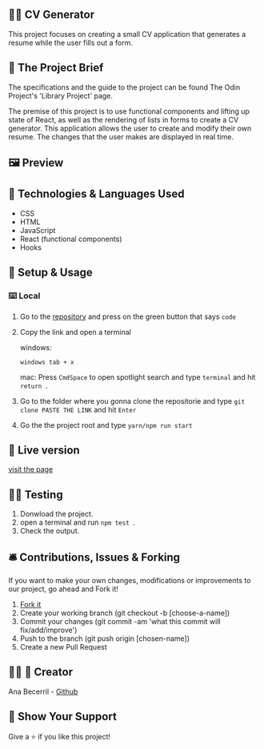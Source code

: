 ## 📃🧾 CV Generator

This project focuses on creating a small CV application that generates a resume while the user fills out a form.

## 🧮 The Project Brief

The specifications and the guide to the project can be found The Odin Project's 'Library Project' page.

The premise of this project is to use functional components and lifting up state of React, as well as the rendering of lists in forms
to create a CV generator. This application allows the user to create and modify their own resume. The changes that the user makes are displayed in real time.

## 🖼️ Preview

## 🧬 Technologies & Languages Used
- CSS
- HTML
- JavaScript
- React (functional components)
- Hooks

## 🔰 Setup & Usage

### ⌨️ Local 

1. Go to the [repository](https://github.com/Ana-Becerril/cvgenerator) and press on the green button that says ```code```
2. Copy the link and open a terminal 

    windows:

    ```windows tab + x ```

    mac: Press ```CmdSpace``` to open spotlight search and type ```terminal``` and hit ```return ```.


3. Go to the folder where you gonna clone the repositorie and type ```git clone PASTE THE LINK``` and hit ```Enter ```

4. Go the the project root and type ``` yarn/npm run start ```

## 🚀 Live version
[visit the page](https://cvgenerator3000.netlify.app/)


## 🧫🔬 Testing

1. Donwload the project.
2. open a terminal and run ```npm test ```.
3. Check the output.
## 🛎️ Contributions, Issues & Forking

If you want to make your own changes, modifications or improvements to our project, go ahead and Fork it!
1. [Fork it](https://github.com/Ana-Becerril/cvgenerator/fork)
2. Create your working branch (git checkout -b [choose-a-name])
3. Commit your changes (git commit -am 'what this commit will fix/add/improve')
4. Push to the branch (git push origin [chosen-name])
5. Create a new Pull Request

## 👩‍💻 🦄 Creator

Ana Becerril - [Github](https://github.com/Ana-Becerril)

## 💚 Show Your Support

Give a ⭐️ if you like this project!
